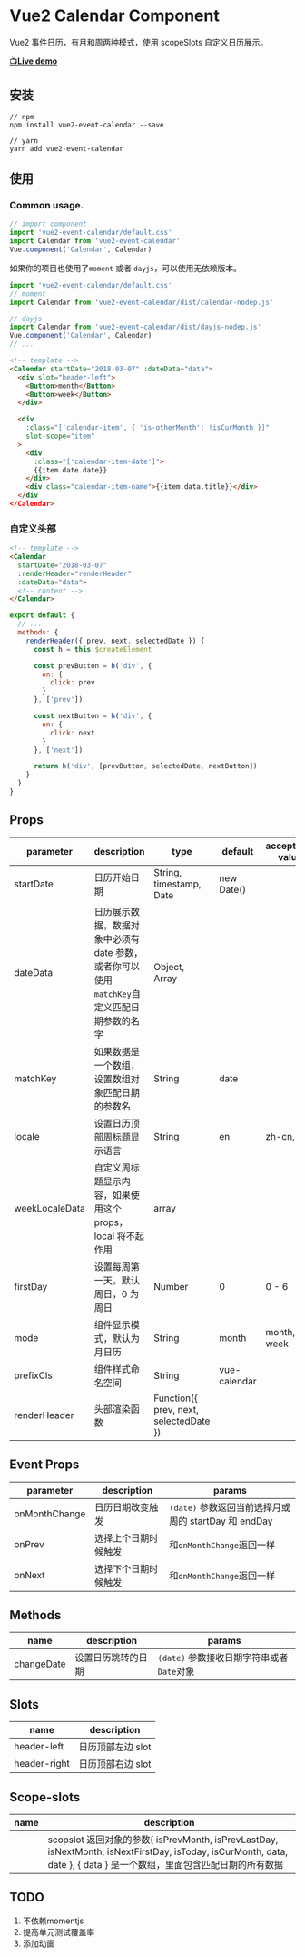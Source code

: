 # Vue2 Calendar Component

Vue2 事件日历，有月和周两种模式，使用 scopeSlots 自定义日历展示。

[📺**Live demo**](https://kitwon.github.io/vue2-event-calendar/)

## 安装

```shell
// npm
npm install vue2-event-calendar --save

// yarn
yarn add vue2-event-calendar
```

## 使用

### Common usage.

```javascript
// import component
import 'vue2-event-calendar/default.css'
import Calendar from 'vue2-event-calendar'
Vue.component('Calendar', Calendar)
```

如果你的项目也使用了`moment` 或者 `dayjs`，可以使用无依赖版本。

```javascript
import 'vue2-event-calendar/default.css'
// moment
import Calendar from 'vue2-event-calendar/dist/calendar-nodep.js'

// dayjs
import Calendar from 'vue2-event-calendar/dist/dayjs-nodep.js'
Vue.component('Calendar', Calendar)
// ...
```

```html
<!-- template -->
<Calendar startDate="2018-03-07" :dateData="data">
  <div slot="header-left">
    <Button>month</Button>
    <Button>week</Button>
  </div>

  <div
    :class="['calendar-item', { 'is-otherMonth': !isCurMonth }]"
    slot-scope="item"
  >
    <div
      :class="['calendar-item-date']">
      {{item.date.date}}
    </div>
    <div class="calendar-item-name">{{item.data.title}}</div>
  </div
</Calendar>
```

### 自定义头部

```html
<!-- template -->
<Calendar
  startDate="2018-03-07"
  :renderHeader="renderHeader"
  :dateData="data">
  <!-- content -->
</Calendar>
```

```javascript
export default {
  // ...
  methods: {
    renderHeader({ prev, next, selectedDate }) {
      const h = this.$createElement

      const prevButton = h('div', {
        on: {
          click: prev
        }
      }, ['prev'])

      const nextButton = h('div', {
        on: {
          click: next
        }
      }, ['next'])

      return h('div', [prevButton, selectedDate, nextButton])
    }
  }
}
```

## Props

| parameter     | description                                                                                | type                                   | default      | acceptable value |
| ------------- | ------------------------------------------------------------------------------------------ | -------------------------------------- | ------------ | ---------------- |
| startDate     | 日历开始日期                                                                               | String, timestamp, Date                | new Date()   |                  |
| dateData      | 日历展示数据，数据对象中必须有 date 参数，或者你可以使用`matchKey`自定义匹配日期参数的名字 | Object, Array                          |              |                  |
| matchKey      | 如果数据是一个数组，设置数组对象匹配日期的参数名                                           | String                                 | date         |                  |
| locale        | 设置日历顶部周标题显示语言                                                                 | String                                 | en           | zh-cn, en        |
| weekLocaleData | 自定义周标题显示内容，如果使用这个 props，local 将不起作用                                 | array                                  |              |                  |
| firstDay      | 设置每周第一天，默认周日，0 为周日                                                         | Number                                 | 0            | 0 - 6            |
| mode          | 组件显示模式，默认为月日历                                                                 | String                                 | month        | month, week      |
| prefixCls     | 组件样式命名空间                                                                           | String                                 | vue-calendar |                  |
| renderHeader  | 头部渲染函数                                                                               | Function({ prev, next, selectedDate }) |              |                  |

## Event Props

| parameter     | description          | params                                               |
| ------------- | -------------------- | ---------------------------------------------------- |
| onMonthChange | 日历日期改变触发     | `(date)` 参数返回当前选择月或周的 startDay 和 endDay |
| onPrev        | 选择上个日期时候触发 | 和`onMonthChange`返回一样                            |
| onNext        | 选择下个日期时候触发 | 和`onMonthChange`返回一样                            |

## Methods

| name       | description        | params                                    |
| ---------- | ------------------ | ----------------------------------------- |
| changeDate | 设置日历跳转的日期 | `(date)` 参数接收日期字符串或者`Date`对象 |

## Slots

| name         | description       |
| ------------ | ----------------- |
| header-left  | 日历顶部左边 slot |
| header-right | 日历顶部右边 slot |

## Scope-slots

| name | description                                                                                                                                                          |
| ---- | -------------------------------------------------------------------------------------------------------------------------------------------------------------------- |
|      | scopslot 返回对象的参数{ isPrevMonth, isPrevLastDay, isNextMonth, isNextFirstDay, isToday, isCurMonth, data, date }, { data } 是一个数组，里面包含匹配日期的所有数据 |

## TODO

1.  不依赖momentjs
2.  提高单元测试覆盖率
3.  添加动画
